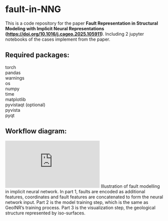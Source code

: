 # fault-in-NNG

This is a code repository for the paper **Fault Representation in Structural Modeling with Implicit Neural Representations (https://doi.org/10.1016/j.cageo.2025.105911)**. Including 2 jupyter notebooks of the cases implement from the paper.

## Required packages:  
torch  
pandas  
warnings  
os  
numpy  
time  
matplotlib  
pyvistaqt (optional)  
pyvista  
pyqt

## Workflow diagram: 
![image](https://github.com/Keven-Gao/fault-in-NNG/blob/main/workflow.pdf)
Illustration of fault modelling in implicit neural network. In part 1, faults are encoded as additional features, coordinates and fault features are concatenated to form the neural network input. Part 2 is the model training step, which is the same as GeoINR’s training process. Part 3 is the visualization step, the geological structure represented by iso-surfaces.
